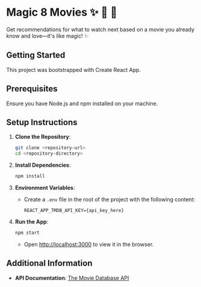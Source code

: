 # Magic 8 Movies ✨ 🎱 🔮
Get recommendations for what to watch next based on a movie you already know and love—it's like magic! ✨

## Getting Started

This project was bootstrapped with Create React App.

## Prerequisites

Ensure you have Node.js and npm installed on your machine.

## Setup Instructions

1. **Clone the Repository**:
    ```sh
    git clone <repository-url>
    cd <repository-directory>
    ```

2. **Install Dependencies**:
    ```sh
    npm install
    ```

3. **Environment Variables**:
    - Create a `.env` file in the root of the project with the following content:
      ```
      REACT_APP_TMDB_API_KEY={api_key_here}
      ```

4. **Run the App**:
    ```sh
    npm start
    ```
    - Open [http://localhost:3000](http://localhost:3000) to view it in the browser.

## Additional Information

- **API Documentation**: [The Movie Database API](https://developers.themoviedb.org/3/getting-started/introduction)
